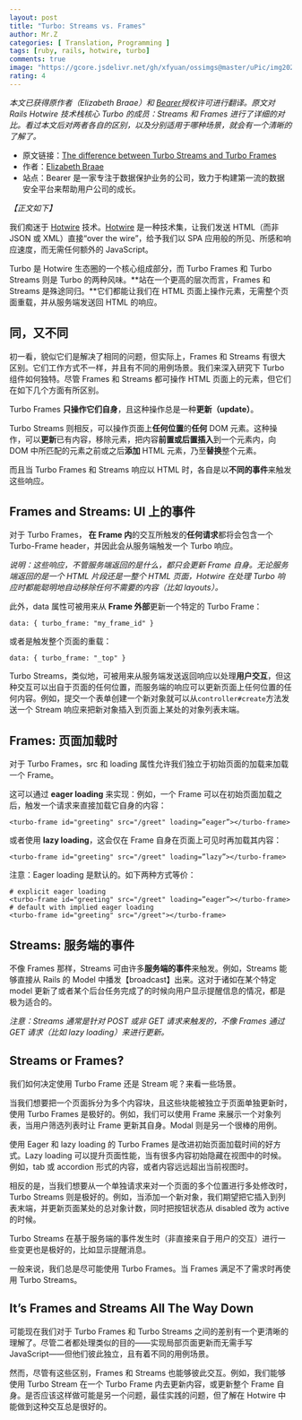 ```yaml
---
layout: post
title: "Turbo: Streams vs. Frames"
author: Mr.Z
categories: [ Translation, Programming ]
tags: [ruby, rails, hotwire, turbo]
comments: true
image: "https://gcore.jsdelivr.net/gh/xfyuan/ossimgs@master/uPic/img20220823.jpeg"
rating: 4
---
```


*本文已获得原作者（Elizabeth Braae）和 [Bearer](https://www.bearer.com/)授权许可进行翻译。原文对 Rails Hotwire 技术栈核心 Turbo 的成员：Streams 和 Frames 进行了详细的对比。看过本文后对两者各自的区别，以及分别适用于哪种场景，就会有一个清晰的了解了。*

- 原文链接：[The difference between Turbo Streams and Turbo Frames](https://www.bearer.com/blog/turbo-streams-and-turbo-frames)
- 作者：[Elizabeth Braae](https://twitter.com/_elsapet)
- 站点：Bearer 是一家专注于数据保护业务的公司，致力于构建第一流的数据安全平台来帮助用户公司的成长。

*【正文如下】*

我们痴迷于 [Hotwire](https://www.bearer.com/blog/why-hotwire) 技术。[Hotwire](https://www.bearer.com/blog/why-hotwire) 是一种技术集，让我们发送 HTML（而非 JSON 或 XML）直接“over the wire”，给予我们以 SPA 应用般的所见、所感和响应速度，而无需任何额外的 JavaScript。

Turbo 是 Hotwire 生态圈的一个核心组成部分，而 Turbo Frames 和 Turbo Streams 则是 Turbo 的两种风味。**站在一个更高的层次而言，Frames 和 Streams 是殊途同归。**它们都能让我们在 HTML 页面上操作元素，无需整个页面重载，并从服务端发送回 HTML 的响应。

## 同，又不同

初一看，貌似它们是解决了相同的问题，但实际上，Frames 和 Streams 有很大区别。它们工作方式不一样，并且有不同的用例场景。我们来深入研究下 Turbo 组件如何独特。尽管 Frames 和 Streams 都可操作 HTML 页面上的元素，但它们在如下几个方面有所区别。

Turbo Frames **只操作它们自身**，且这种操作总是一种**更新（update）**。

Turbo Streams 则相反，可以操作页面上**任何位置**的**任何** DOM 元素。这种操作，可以**更新**已有内容，移除元素，把内容**前置或后置插入**到一个元素内，向 DOM 中所匹配的元素之前或之后**添加** HTML 元素，乃至**替换**整个元素。

而且当 Turbo Frames 和 Streams 响应以 HTML 时，各自是以**不同的事件**来触发这些响应。

## Frames and Streams: UI 上的事件

对于 Turbo Frames， **在 Frame 内**的交互所触发的**任何请求**都将会包含一个 Turbo-Frame header，并因此会从服务端触发一个 Turbo 响应。

*说明：这些响应，不管服务端返回的是什么，都只会更新 Frame 自身。无论服务端返回的是一个 HTML 片段还是一整个 HTML 页面，Hotwire 在处理 Turbo 响应时都能聪明地自动移除任何不需要的内容（比如 layouts）。*

此外，data 属性可被用来从 **Frame 外部**更新一个特定的 Turbo Frame：

```erb
data: { turbo_frame: "my_frame_id" }
```

或者是触发整个页面的重载：

```erb
data: { turbo_frame: "_top" }
```

Turbo Streams，类似地，可被用来从服务端发送返回响应以处理**用户交互**，但这种交互可以出自于页面的任何位置，而服务端的响应可以更新页面上任何位置的任何内容。例如，提交一个表单创建一个新对象就可以从`controller#create`方法发送一个 Stream 响应来把新对象插入到页面上某处的对象列表末端。

## Frames: 页面加载时

对于 Turbo Frames，src 和 loading 属性允许我们独立于初始页面的加载来加载一个 Frame。

这可以通过 **eager loading** 来实现：例如，一个 Frame 可以在初始页面加载之后，触发一个请求来直接加载它自身的内容：

```erb
<turbo-frame id="greeting" src="/greet" loading=”eager”></turbo-frame>
```

或者使用 **lazy loading**，这会仅在 Frame 自身在页面上可见时再加载其内容：

```erb
<turbo-frame id="greeting" src="/greet" loading=”lazy”></turbo-frame>
```

注意：Eager loading 是默认的。如下两种方式等价：

```erb
# explicit eager loading
<turbo-frame id="greeting" src="/greet" loading=”eager”></turbo-frame>
# default with implied eager loading
<turbo-frame id="greeting" src="/greet"></turbo-frame>
```

## Streams: 服务端的事件

不像 Frames 那样，Streams 可由许多**服务端的事件**来触发。例如，Streams 能够直接从 Rails 的 Model 中播发【broadcast】出来。这对于诸如在某个特定 model 更新了或者某个后台任务完成了的时候向用户显示提醒信息的情况，都是极为适合的。

*注意：Streams 通常是针对 POST 或非 GET 请求来触发的，不像 Frames 通过 GET 请求（比如 lazy loading）来进行更新。*

## Streams or Frames?

我们如何决定使用 Turbo Frame 还是 Stream 呢？来看一些场景。

当我们想要把一个页面拆分为多个内容块，且这些块能被独立于页面单独更新时，使用 Turbo Frames 是极好的。例如，我们可以使用 Frame 来展示一个对象列表，当用户筛选列表时让 Frame 更新其自身。Modal 则是另一个很棒的用例。

使用 Eager 和 lazy loading 的 Turbo Frames 是改进初始页面加载时间的好方式。Lazy loading 可以提升页面性能，当有很多内容初始隐藏在视图中的时候。例如，tab 或 accordion 形式的内容，或者内容远远超出当前视图时。

相反的是，当我们想要从一个单独请求来对一个页面的多个位置进行多处修改时，Turbo Streams 则是极好的。例如，当添加一个新对象，我们期望把它插入到列表末端，并更新页面某处的总对象计数，同时把按钮状态从 disabled 改为 active 的时候。

Turbo Streams 在基于服务端的事件发生时（非直接来自于用户的交互）进行一些变更也是极好的，比如显示提醒消息。

一般来说，我们总是尽可能使用 Turbo Frames。当 Frames 满足不了需求时再使用 Turbo Streams。

## It’s Frames and Streams All The Way Down

可能现在我们对于 Turbo Frames 和 Turbo Streams 之间的差别有一个更清晰的理解了。尽管二者都处理类似的目的——实现局部页面更新而无需手写 JavaScript——但他们彼此独立，且有着不同的用例场景。

然而，尽管有这些区别，Frames 和 Streams 也能够彼此交互。例如，我们能够使用 Turbo Stream 在一个 Turbo Frame 内去更新内容，或更新整个 Frame 自身。是否应该这样做可能是另一个问题，最佳实践的问题，但了解在 Hotwire 中能做到这种交互总是很好的。
